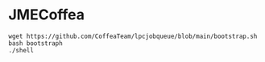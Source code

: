 # JMECoffea

```
wget https://github.com/CoffeaTeam/lpcjobqueue/blob/main/bootstrap.sh
bash bootstraph
./shell
```
